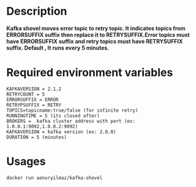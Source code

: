 # Description
**Kafka shovel moves error topic to retry topic. It indicates topics from ERRORSUFFIX suffix then replace it to RETRYSUFFIX.Error topics must have ERRORSUFFIX suffix and retry topics must have RETRYSUFFIX suffix. Default , It runs every 5 minutes.**

# Required environment variables
	KAFKAVERSION = 2.1.2
    RETRYCOUNT = 5
	ERRORSUFFIX = ERROR
	RETRYPSUFFIX = RETRY
	TOPICS=topicname:true/false (for infinite retry)
	RUNNINGTIME = 5 (its closed after)
	BROKERS =  kafka cluster address with port (ex: 1.0.0.1:9092,1.0.0.2:9092)
	KAFKAVERSION = kafka version (ex: 2.0.0)
	DURATION = 5 (minutes)

# Usages
    docker run aonuryilmaz/kafka-shovel
    
